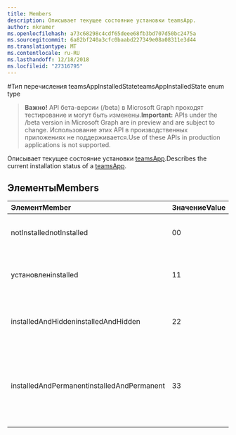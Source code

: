 ```yaml
---
title: Members
description: Описывает текущее состояние установки teamsApp.
author: nkramer
ms.openlocfilehash: a73c68298c4cdf65deee68fb3bd707d50bc2475a
ms.sourcegitcommit: 6a82bf240a3cfc0baabd227349e08a08311e3d44
ms.translationtype: MT
ms.contentlocale: ru-RU
ms.lasthandoff: 12/18/2018
ms.locfileid: "27316795"
---
```

#<a name="teamsappinstalledstate-enum-type"></a><span data-ttu-id="98790-103">Тип перечисления teamsAppInstalledState</span><span class="sxs-lookup"><span data-stu-id="98790-103">teamsAppInstalledState enum type</span></span>

> <span data-ttu-id="98790-104">**Важно!** API бета-версии (/beta) в Microsoft Graph проходят тестирование и могут быть изменены.</span><span class="sxs-lookup"><span data-stu-id="98790-104">**Important:** APIs under the /beta version in Microsoft Graph are in preview and are subject to change.</span></span> <span data-ttu-id="98790-105">Использование этих API в производственных приложениях не поддерживается.</span><span class="sxs-lookup"><span data-stu-id="98790-105">Use of these APIs in production applications is not supported.</span></span>

<span data-ttu-id="98790-106">Описывает текущее состояние установки [teamsApp](teamsapp.md).</span><span class="sxs-lookup"><span data-stu-id="98790-106">Describes the current installation status of a [teamsApp](teamsapp.md).</span></span>

## <a name="members"></a><span data-ttu-id="98790-107">Элементы</span><span class="sxs-lookup"><span data-stu-id="98790-107">Members</span></span>

| <span data-ttu-id="98790-108">Элемент</span><span class="sxs-lookup"><span data-stu-id="98790-108">Member</span></span> | <span data-ttu-id="98790-109">Значение</span><span class="sxs-lookup"><span data-stu-id="98790-109">Value</span></span>| <span data-ttu-id="98790-110">Описание</span><span class="sxs-lookup"><span data-stu-id="98790-110">Description</span></span> |
|:---------------|:--------|:----------|
|<span data-ttu-id="98790-111">notInstalled</span><span class="sxs-lookup"><span data-stu-id="98790-111">notInstalled</span></span>|<span data-ttu-id="98790-112">0</span><span class="sxs-lookup"><span data-stu-id="98790-112">0</span></span>|<span data-ttu-id="98790-113">Приложение не установлено в группу.</span><span class="sxs-lookup"><span data-stu-id="98790-113">App is not installed to team.</span></span>|
|<span data-ttu-id="98790-114">установлен</span><span class="sxs-lookup"><span data-stu-id="98790-114">installed</span></span>|<span data-ttu-id="98790-115">1</span><span class="sxs-lookup"><span data-stu-id="98790-115">1</span></span>|<span data-ttu-id="98790-116">Приложение устанавливается в обычном режиме.</span><span class="sxs-lookup"><span data-stu-id="98790-116">App is installed normally.</span></span>|
|<span data-ttu-id="98790-117">installedAndHidden</span><span class="sxs-lookup"><span data-stu-id="98790-117">installedAndHidden</span></span>|<span data-ttu-id="98790-118">2</span><span class="sxs-lookup"><span data-stu-id="98790-118">2</span></span>|<span data-ttu-id="98790-119">Приложение установлен, но скрыты.</span><span class="sxs-lookup"><span data-stu-id="98790-119">App is installed but hidden from view.</span></span>|
|<span data-ttu-id="98790-120">installedAndPermanent</span><span class="sxs-lookup"><span data-stu-id="98790-120">installedAndPermanent</span></span>|<span data-ttu-id="98790-121">3</span><span class="sxs-lookup"><span data-stu-id="98790-121">3</span></span>|<span data-ttu-id="98790-122">Приложение устанавливается без возможности восстановления и не могут быть удалены.</span><span class="sxs-lookup"><span data-stu-id="98790-122">App is permanently installed and may not be removed.</span></span>|
